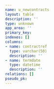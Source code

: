 ```yaml
---
name: u_newcontracts
layout: table
description: ''
type: unknown
app_area: ''
primary_key: 
indexes: []
columns:
- name: contractref
  type: varchar(50)
  description: ''
- name: termdate
  type: datetime
  description: ''
relations: []
pseudo_pk: 
---
```


